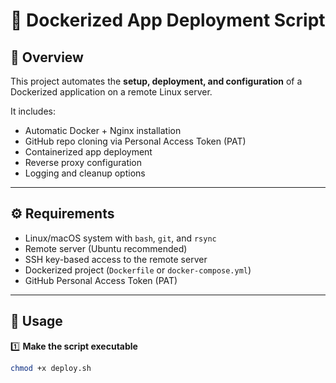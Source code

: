 # 🚀 Dockerized App Deployment Script

## 📖 Overview
This project automates the **setup, deployment, and configuration** of a Dockerized application on a remote Linux server.

It includes:
- Automatic Docker + Nginx installation
- GitHub repo cloning via Personal Access Token (PAT)
- Containerized app deployment
- Reverse proxy configuration
- Logging and cleanup options

---

## ⚙️ Requirements
- Linux/macOS system with `bash`, `git`, and `rsync`
- Remote server (Ubuntu recommended)
- SSH key-based access to the remote server
- Dockerized project (`Dockerfile` or `docker-compose.yml`)
- GitHub Personal Access Token (PAT)

---

## 🧩 Usage

1️⃣ **Make the script executable**
```bash
chmod +x deploy.sh
